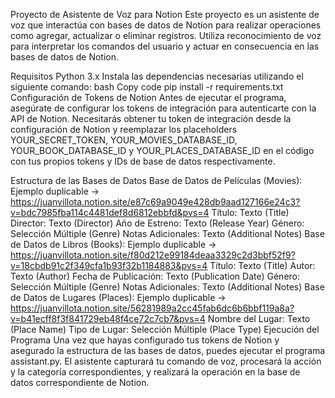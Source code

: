 Proyecto de Asistente de Voz para Notion
Este proyecto es un asistente de voz que interactúa con bases de datos de Notion para realizar operaciones como agregar, actualizar o eliminar registros. Utiliza reconocimiento de voz para interpretar los comandos del usuario y actuar en consecuencia en las bases de datos de Notion.

Requisitos
Python 3.x
Instala las dependencias necesarias utilizando el siguiente comando:
bash
Copy code
pip install -r requirements.txt
Configuración de Tokens de Notion
Antes de ejecutar el programa, asegúrate de configurar los tokens de integración para autenticarte con la API de Notion. Necesitarás obtener tu token de integración desde la configuración de Notion y reemplazar los placeholders YOUR_SECRET_TOKEN, YOUR_MOVIES_DATABASE_ID, YOUR_BOOK_DATABASE_ID y YOUR_PLACES_DATABASE_ID en el código con tus propios tokens y IDs de base de datos respectivamente.

Estructura de las Bases de Datos
Base de Datos de Películas (Movies): Ejemplo duplicable -> https://juanvillota.notion.site/e87c69a9049e428db9aad127166e24c3?v=bdc7985fba114c4481def8d6812ebbfd&pvs=4 
Título: Texto (Title)
Director: Texto (Director)
Año de Estreno: Texto (Release Year)
Género: Selección Múltiple (Genre)
Notas Adicionales: Texto (Additional Notes)
Base de Datos de Libros (Books): Ejemplo duplicable -> https://juanvillota.notion.site/f80d212e99184deaa3329c2d3bbf52f9?v=18cbdb91c2f349cfa1b93f32b1184883&pvs=4
Título: Texto (Title)
Autor: Texto (Author)
Fecha de Publicación: Texto (Publication Date)
Género: Selección Múltiple (Genre)
Notas Adicionales: Texto (Additional Notes)
Base de Datos de Lugares (Places): Ejemplo duplicable -> https://juanvillota.notion.site/56281989a2cc45fab6dc6b6bbf119a8a?v=b41ecff8f3f841729eb48f4ce72c7cb7&pvs=4
Nombre del Lugar: Texto (Place Name)
Tipo de Lugar: Selección Múltiple (Place Type)
Ejecución del Programa
Una vez que hayas configurado tus tokens de Notion y asegurado la estructura de las bases de datos, puedes ejecutar el programa assistant.py. El asistente capturará tu comando de voz, procesará la acción y la categoría correspondientes, y realizará la operación en la base de datos correspondiente de Notion.

